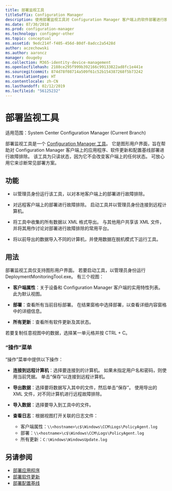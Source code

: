 ```yaml
---
title: 部署监视工具
titleSuffix: Configuration Manager
description: 使用部署监视工具对 Configuration Manager 客户端上的软件部署进行故障排除。
ms.date: 07/30/2018
ms.prod: configuration-manager
ms.technology: configmgr-other
ms.topic: conceptual
ms.assetid: 9edc214f-f405-456d-80df-8adcc2a5428d
author: aczechowski
ms.author: aaroncz
manager: dougeby
ms.collection: M365-identity-device-management
ms.openlocfilehash: 2188ce295f999b392166c99133822ad8fc1e441e
ms.sourcegitcommit: 874d78f08714a509f61c52b154387268f5b73242
ms.translationtype: HT
ms.contentlocale: zh-CN
ms.lasthandoff: 02/12/2019
ms.locfileid: "56125232"
---
```

# <a name="deployment-monitoring-tool"></a>部署监视工具

适用范围：System Center Configuration Manager (Current Branch)

部署监视工具是一个 [Configuration Manager 工具](/sccm/core/support/tools)。 它是图形用户界面，旨在帮助对 Configuration Manager 客户端上的应用程序、软件更新和配置基线部署进行故障排除。 该工具为只读状态，因为它不会改变客户端上的任何状态。 可放心用它来诊断常见部署方案。


## <a name="features"></a>功能

- 以管理员身份运行该工具，以对本地客户端上的部署进行故障排除。  

- 对远程客户端上的部署进行故障排除。 启动工具并以管理员身份连接到远程计算机。  

- 将工具中收集的所有数据以 XML 格式导出。 与其他用户共享该 XML 文件，并将其用作讨论对部署进行故障排除的常用平台。  

- 将以前导出的数据导入不同的计算机，并使用数据在脱机模式下运行工具。   


## <a name="usage"></a>用法

部署监视工具仅支持图形用户界面。 若要启动工具，以管理员身份运行 DeploymentMonitoringTool.exe。 有三个视图：  

- **客户端属性**：关于设备和 Configuration Manager 客户端的实用特性列表。 此为默认视图。   

- **部署**：查看所有当前目标部署。 在结果窗格中选择部署，以查看详细内容窗格中的详细信息。  

- **所有更新**：查看所有软件更新及其状态。  

若要复制任意视图中的数据，选择某一单元格并按 CTRL + C。


### <a name="actions-menu"></a>“操作”菜单

“操作”菜单中提供以下操作：  

- **连接到远程计算机**：选择要连接到的计算机。 如果未指定用户名和密码，则使用当前凭据。 单击“保存”以连接到远程计算机。  

- **导出数据**：选择要将数据写入其中的文件，然后单击“保存”。 使用导出的 XML 文件，对不同计算机进行远程故障排除。  

- **导入数据**：选择要导入到工具中的文件。  

- **查看日志**：根据视图打开关联的日志文件：  
    - 客户端属性：`\\<hostname>\c$\Windows\CCM\Logs\PolicyAgent.log`
    - 部署：`\\<hostname>\c$\Windows\CCM\Logs\PolicyAgent.log`
    - 所有更新：`C:\Windows\WindowsUpdate.log`



## <a name="see-also"></a>另请参阅

- [部署应用程序](/sccm/apps/deploy-use/deploy-applications)
- [部署软件更新](/sccm/sum/deploy-use/deploy-software-updates)
- [部署配置基线](/sccm/compliance/deploy-use/deploy-configuration-baselines)
